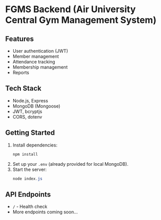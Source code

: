 # FGMS Backend (Air University Central Gym Management System)

## Features
- User authentication (JWT)
- Member management
- Attendance tracking
- Membership management
- Reports

## Tech Stack
- Node.js, Express
- MongoDB (Mongoose)
- JWT, bcryptjs
- CORS, dotenv

## Getting Started
1. Install dependencies:
   ```powershell
   npm install
   ```
2. Set up your `.env` (already provided for local MongoDB).
3. Start the server:
   ```powershell
   node index.js
   ```

## API Endpoints
- `/` - Health check
- More endpoints coming soon...
